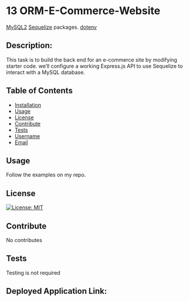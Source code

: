 # 13 ORM-E-Commerce-Website
[MySQL2](https://www.npmjs.com/package/mysql) [Sequelize](https://www.npmjs.com/package/sequelize) packages. [dotenv](https://www.npmjs.com/package/dotenv)

## Description:
This task is to build the back end for an e-commerce site by modifying starter code. we’ll configure a working Express.js API to use Sequelize to interact with a MySQL database.


## Table of Contents
- [Installation](#installation)
- [Usage](#usage)
- [License](#license)
- [Contribute](#contribute)
- [Tests](#tests)
- [Username](#username)
- [Email](#email)

## Usage
Follow the examples on my repo.

## License
[![License: MIT](https://img.shields.io/badge/License-MIT-yellow.svg)](https://opensource.org/licenses/MIT)

## Contribute
No contributes

## Tests
Testing is not required

## Deployed Application Link:




